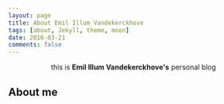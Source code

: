 ```yaml
---
layout: page
title: About Emil Illum Vandekerckhove
tags: [about, Jekyll, theme, moon]
date: 2016-03-21
comments: false
---
```

    
<center><a href="https://emilillum.github.io/personalblog/"></a> this is <b>Emil Illum Vandekerckhove's</b> personal blog</center>

## About me
